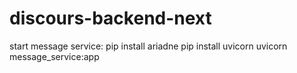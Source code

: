 # discours-backend-next

start message service:
pip install ariadne
pip install uvicorn
uvicorn message_service:app

